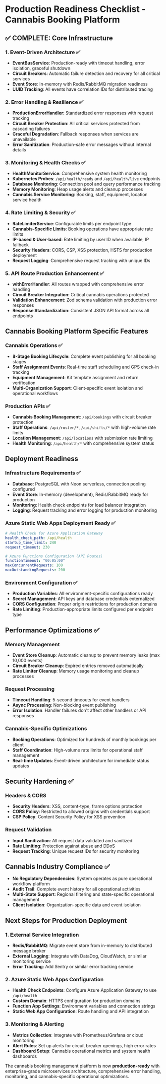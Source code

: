# Production Readiness Checklist - Cannabis Booking Platform

## ✅ COMPLETE: Core Infrastructure

### 1. Event-Driven Architecture ✅
- **EventBusService**: Production-ready with timeout handling, error isolation, graceful shutdown
- **Circuit Breakers**: Automatic failure detection and recovery for all critical services
- **Event Store**: In-memory with Redis/RabbitMQ migration readiness
- **UUID Tracking**: All events have correlation IDs for distributed tracing

### 2. Error Handling & Resilience ✅
- **ProductionErrorHandler**: Standardized error responses with request tracking
- **Circuit Breaker Protection**: All critical services protected from cascading failures
- **Graceful Degradation**: Fallback responses when services are unavailable
- **Error Sanitization**: Production-safe error messages without internal details

### 3. Monitoring & Health Checks ✅
- **HealthMonitorService**: Comprehensive system health monitoring
- **Kubernetes Probes**: `/api/health/ready` and `/api/health/live` endpoints
- **Database Monitoring**: Connection pool and query performance tracking
- **Memory Monitoring**: Heap usage alerts and cleanup processes
- **Cannabis Service Monitoring**: Booking, staff, equipment, location service health

### 4. Rate Limiting & Security ✅
- **RateLimiterService**: Configurable limits per endpoint type
- **Cannabis-Specific Limits**: Booking operations have appropriate rate limits
- **IP-based & User-based**: Rate limiting by user ID when available, IP fallback
- **Security Headers**: CORS, CSP, XSS protection, HSTS for production deployment
- **Request Logging**: Comprehensive request tracking with unique IDs

### 5. API Route Production Enhancement ✅
- **withErrorHandler**: All routes wrapped with comprehensive error handling
- **Circuit Breaker Integration**: Critical cannabis operations protected
- **Validation Enhancement**: Zod schema validation with production error responses
- **Response Standardization**: Consistent JSON API format across all endpoints

## Cannabis Booking Platform Specific Features

### Cannabis Operations ✅
- **8-Stage Booking Lifecycle**: Complete event publishing for all booking stages
- **Staff Assignment Events**: Real-time staff scheduling and GPS check-in tracking
- **Equipment Management**: Kit template assignment and return verification
- **Multi-Organization Support**: Client-specific event isolation and operational workflows

### Production APIs ✅
- **Cannabis Booking Management**: `/api/bookings` with circuit breaker protection
- **Staff Operations**: `/api/roster/*`, `/api/shifts/*` with high-volume rate limits
- **Location Management**: `/api/locations` with submission rate limiting
- **Health Monitoring**: `/api/health/*` with comprehensive system status

## Deployment Readiness

### Infrastructure Requirements ✅
- **Database**: PostgreSQL with Neon serverless, connection pooling configured
- **Event Store**: In-memory (development), Redis/RabbitMQ ready for production
- **Monitoring**: Health check endpoints for load balancer integration
- **Logging**: Request tracking and error logging for production monitoring

### Azure Static Web Apps Deployment Ready ✅
```yaml
# Health Check for Azure Application Gateway
health_check_path: /api/health
startup_time_limit: 240
request_timeout: 230

# Azure Functions Configuration (API Routes)
functionTimeout: "00:05:00"
maxConcurrentRequests: 100
maxOutstandingRequests: 200
```

### Environment Configuration ✅
- **Production Variables**: All environment-specific configurations ready
- **Secret Management**: API keys and database credentials externalized
- **CORS Configuration**: Proper origin restrictions for production domains
- **Rate Limiting**: Production-appropriate limits configured per endpoint type

## Performance Optimizations ✅

### Memory Management
- **Event Store Cleanup**: Automatic cleanup to prevent memory leaks (max 10,000 events)
- **Circuit Breaker Cleanup**: Expired entries removed automatically
- **Rate Limiter Cleanup**: Memory usage monitoring and cleanup processes

### Request Processing
- **Timeout Handling**: 5-second timeouts for event handlers
- **Async Processing**: Non-blocking event publishing
- **Error Isolation**: Handler failures don't affect other handlers or API responses

### Cannabis-Specific Optimizations
- **Booking Operations**: Optimized for hundreds of monthly bookings per client
- **Staff Coordination**: High-volume rate limits for operational staff management
- **Real-time Updates**: Event-driven architecture for immediate status updates

## Security Hardening ✅

### Headers & CORS
- **Security Headers**: XSS, content-type, frame options protection
- **CORS Policy**: Restricted to allowed origins with credentials support
- **CSP Policy**: Content Security Policy for XSS prevention

### Request Validation
- **Input Sanitization**: All request data validated and sanitized
- **Rate Limiting**: Protection against abuse and DDoS
- **Request Tracking**: Unique request IDs for security monitoring

## Cannabis Industry Compliance ✅
- **No Regulatory Dependencies**: System operates as pure operational workflow platform
- **Audit Trail**: Complete event history for all operational activities
- **Multi-State Support**: Regional filtering and state-specific operational management
- **Client Isolation**: Organization-specific data and event isolation

## Next Steps for Production Deployment

### 1. External Service Integration
- **Redis/RabbitMQ**: Migrate event store from in-memory to distributed message broker
- **External Logging**: Integrate with DataDog, CloudWatch, or similar monitoring service
- **Error Tracking**: Add Sentry or similar error tracking service

### 2. Azure Static Web Apps Configuration
- **Health Check Endpoints**: Configure Azure Application Gateway to use `/api/health`
- **Custom Domain**: HTTPS configuration for production domains
- **Function App Settings**: Environment variables and connection strings
- **Static Web App Configuration**: Route handling and API integration

### 3. Monitoring & Alerting
- **Metrics Collection**: Integrate with Prometheus/Grafana or cloud monitoring
- **Alert Rules**: Set up alerts for circuit breaker openings, high error rates
- **Dashboard Setup**: Cannabis operational metrics and system health dashboards

The cannabis booking management platform is now **production-ready** with enterprise-grade microservices architecture, comprehensive error handling, monitoring, and cannabis-specific operational optimizations.